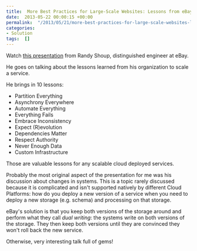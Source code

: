 ```yaml
---
title:  More Best Practices for Large-Scale Websites: Lessons from eBay
date:  2013-05-22 00:00:15 +00:00
permalink:  "/2013/05/21/more-best-practices-for-large-scale-websites-lessons-from-ebay/"
categories:
- Solution
tags:  []
---
```

Watch <a href="http://www.infoq.com/presentations/Best-Practices-eBay">this presentation</a> from Randy Shoup, distinguished engineer at eBay.

He goes on talking about the lessons learned from his organization to scale a service.

He brings in 10 lessons:
<ul>
	<li>Partition Everything</li>
	<li>Asynchrony Everywhere</li>
	<li>Automate Everything</li>
	<li>Everything Fails</li>
	<li>Embrace Inconsistency</li>
	<li>Expect (R)evolution</li>
	<li>Dependencies Matter</li>
	<li>Respect Authority</li>
	<li>Never Enough Data</li>
	<li>Custom Infrastructure</li>
</ul>
Those are valuable lessons for any scalable cloud deployed services.

Probably the most original aspect of the presentation for me was his discussion about changes in systems. This is a topic rarely discussed because it is complicated and isn't supported natively by different Cloud Platforms: how do you deploy a new version of a service when you need to deploy a new storage (e.g. schema) and processing on that storage.

eBay's solution is that you keep both versions of the storage around and perform what they call <em>dual writing</em>: the systems write on both versions of the storage. They then keep both versions until they are convinced they won't roll back the new service.

Otherwise, very interesting talk full of gems!